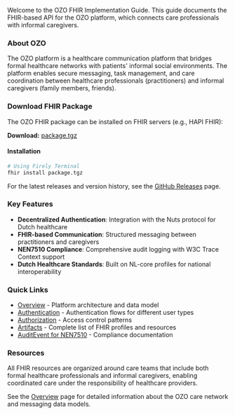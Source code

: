 Welcome to the OZO FHIR Implementation Guide. This guide documents the FHIR-based API for the OZO platform, which connects care professionals with informal caregivers.

### About OZO

The OZO platform is a healthcare communication platform that bridges formal healthcare networks with patients' informal social environments. The platform enables secure messaging, task management, and care coordination between healthcare professionals (practitioners) and informal caregivers (family members, friends).

### Download FHIR Package

The OZO FHIR package can be installed on FHIR servers (e.g., HAPI FHIR):

**Download:** [package.tgz](package.tgz)

#### Installation

```bash
# Using Firely Terminal
fhir install package.tgz
```

For the latest releases and version history, see the [GitHub Releases](https://github.com/ozoverbindzorg/ozo-implementation-guide/releases) page.

### Key Features

- **Decentralized Authentication**: Integration with the Nuts protocol for Dutch healthcare
- **FHIR-based Communication**: Structured messaging between practitioners and caregivers
- **NEN7510 Compliance**: Comprehensive audit logging with W3C Trace Context support
- **Dutch Healthcare Standards**: Built on NL-core profiles for national interoperability

### Quick Links

- [Overview](overview.html) - Platform architecture and data model
- [Authentication](ozo-authentication-overview.html) - Authentication flows for different user types
- [Authorization](ozo-authorization-practitioner.html) - Access control patterns
- [Artifacts](artifacts.html) - Complete list of FHIR profiles and resources
- [AuditEvent for NEN7510](auditevent-nen7510.html) - Compliance documentation

### Resources

All FHIR resources are organized around care teams that include both formal healthcare professionals and informal caregivers, enabling coordinated care under the responsibility of healthcare providers.

See the [Overview](overview.html) page for detailed information about the OZO care network and messaging data models.
